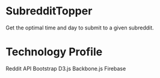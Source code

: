 # SubredditTopper
Get the optimal time and day to submit to a given subreddit.

# Technology Profile
Reddit API
Bootstrap
D3.js
Backbone.js
Firebase
